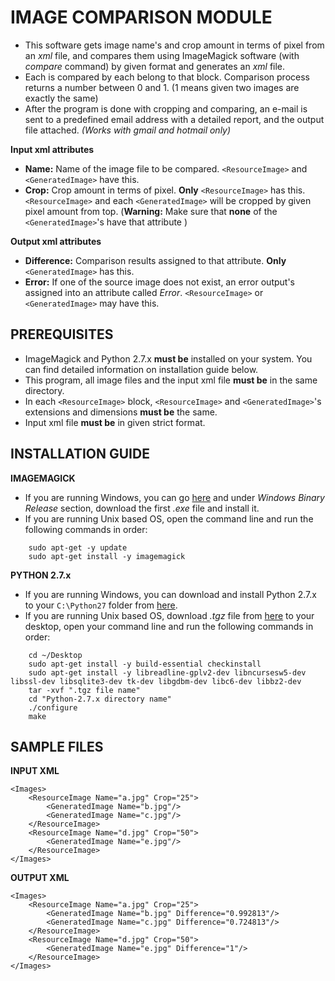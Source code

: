 # IMAGE COMPARISON MODULE

- This software gets image name's and crop amount in terms of pixel from an *xml* file, and compares them using ImageMagick software  (with *compare* command) by given format and generates an *xml* file.
- Each <ResourceImage> is compared by each <GeneratedImage> belong to that block. Comparison process returns a number between 0 and 1. (1 means given two images are exactly the same) 
- After the program is done with cropping and comparing, an e-mail is sent to a predefined email address with a detailed report, and the output file attached. *(Works with gmail and hotmail only)*

**Input xml attributes**
- **Name:** Name of the image file to be compared. ```<ResourceImage>``` and ```<GeneratedImage>``` have this.
- **Crop:** Crop amount in terms of pixel. **Only** ```<ResourceImage>``` has this. ```<ResourceImage>``` and each ```<GeneratedImage>``` will be cropped by given pixel amount from top. (**Warning:** Make sure that **none** of the ```<GeneratedImage>```'s have that attribute )

**Output xml attributes**
- **Difference:** Comparison results assigned to that attribute. **Only** ```<GeneratedImage>``` has this.
- **Error:** If one of the source image does not exist, an error output's assigned into an attribute called *Error*. ```<ResourceImage>``` or ```<GeneratedImage>``` may have this.

PREREQUISITES
----------
- ImageMagick and Python 2.7.x **must be** installed on your system. You can find detailed information on installation guide below.
- This program, all image files and the input xml file **must be** in the same directory.
- In each ```<ResourceImage>``` block, ```<ResourceImage>``` and ```<GeneratedImage>```'s extensions and dimensions **must be** the same.
- Input xml file **must be** in given strict format.

INSTALLATION GUIDE
----------

**IMAGEMAGICK**

- If you are running Windows, you can go [here](http://www.imagemagick.org/script/binary-releases.php) and under *Windows Binary Release* section, download the first *.exe* file and install it.
- If you are running Unix based OS, open the command line and run the following commands in order:
```
	sudo apt-get -y update
	sudo apt-get install -y imagemagick
```
**PYTHON 2.7.x**

- If you are running Windows, you can download and install Python 2.7.x to 
your ```C:\Python27``` folder from [here](https://www.python.org/downloads/).
- If you are running Unix based OS, download *.tgz* file from [here](https://www.python.org/downloads/release/python-2710/) to your desktop, open 
your command line and run the following commands in order:
```
	cd ~/Desktop
	sudo apt-get install -y build-essential checkinstall
	sudo apt-get install -y libreadline-gplv2-dev libncursesw5-dev libssl-dev libsqlite3-dev tk-dev libgdbm-dev libc6-dev libbz2-dev
	tar -xvf ".tgz file name"
	cd "Python-2.7.x directory name"
	./configure
	make
```
SAMPLE FILES
----------
**INPUT XML**
```
<Images>
	<ResourceImage Name="a.jpg" Crop="25">
		<GeneratedImage Name="b.jpg"/>			
		<GeneratedImage Name="c.jpg"/>
	</ResourceImage>
	<ResourceImage Name="d.jpg" Crop="50">
		<GeneratedImage Name="e.jpg"/>
	</ResourceImage>
</Images>
```
**OUTPUT XML**
```
<Images>
	<ResourceImage Name="a.jpg" Crop="25">
		<GeneratedImage Name="b.jpg" Difference="0.992813"/>			
		<GeneratedImage Name="c.jpg" Difference="0.724813"/>
	</ResourceImage>
	<ResourceImage Name="d.jpg" Crop="50">
		<GeneratedImage Name="e.jpg" Difference="1"/>
	</ResourceImage>
</Images>
```
